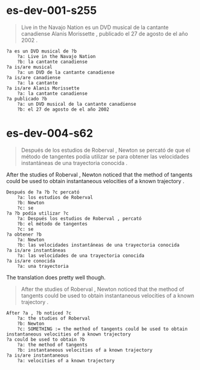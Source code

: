 # es-dev-001-s255
> Live in the Navajo Nation es un DVD musical de la cantante canadiense Alanis Morissette , publicado el 27 de agosto de el año 2002 .

    ?a es un DVD musical de ?b
        ?a: Live in the Navajo Nation
        ?b: la cantante canadiense
    ?a is/are musical
        ?a: un DVD de la cantante canadiense
    ?a is/are canadiense
        ?a: la cantante
    ?a is/are Alanis Morissette
        ?a: la cantante canadiense
    ?a publicado ?b
        ?a: un DVD musical de la cantante canadiense
        ?b: el 27 de agosto de el año 2002

<!--parse=
nsubj(Live/0, DVD/7)              name(in/1, Live/0)
name(the/2, Live/0)               name(Navajo/3, Live/0)
name(Nation/4, Live/0)            cop(es/5, DVD/7)
det(un/6, DVD/7)                  root(DVD/7, ROOT/-1)
amod(musical/8, DVD/7)            case(de/9, cantante/11)
det(la/10, cantante/11)           nmod(cantante/11, DVD/7)
amod(canadiense/12, cantante/11)  appos(Alanis/13, cantante/11)
name(Morissette/14, Alanis/13)    punct(,/15, publicado/16)
acl(publicado/16, DVD/7)          det(el/17, 27/18)
nmod(27/18, publicado/16)         case(de/19, agosto/20)
nmod(agosto/20, 27/18)            case(de/21, año/23)
det(el/22, año/23)                nmod(año/23, agosto/20)
nummod(2002/24, año/23)           punct(./25, DVD/7)
-->
<!--tags=
Live/PROPN in/PROPN the/PROPN Navajo/PROPN Nation/PROPN es/VERB un/DET DVD/NOUN musical/ADJ de/ADP la/DET cantante/NOUN canadiense/ADJ Alanis/PROPN Morissette/PROPN ,/PUNCT publicado/VERB el/DET 27/NUM de/ADP agosto/PROPN de/ADP el/DET año/NOUN 2002/NUM ./PUNCT
-->

# es-dev-004-s62
> Después de los estudios de Roberval , Newton se percató de que el método de tangentes podía utilizar se para obtener las velocidades instantáneas de una trayectoria conocida .

After the studies of Roberval , Newton noticed that the method of tangents could be used to obtain instantaneous velocities of a known trajectory .

    Después de ?a ?b ?c percató
        ?a: los estudios de Roberval
        ?b: Newton
        ?c: se
    ?a ?b podía utilizar ?c
        ?a: Después los estudios de Roberval , percató
        ?b: el método de tangentes
        ?c: se
    ?a obtener ?b
        ?a: Newton
        ?b: las velocidades instantáneas de una trayectoria conocida
    ?a is/are instantáneas
        ?a: las velocidades de una trayectoria conocida
    ?a is/are conocida
        ?a: una trayectoria

<!--parse=
case(Después/0, estudios/3)   mwe(de/1, Después/0)           det(los/2, estudios/3)                nmod(estudios/3, percató/9)
case(de/4, Roberval/5)        nmod(Roberval/5, estudios/3)   punct(,/6, estudios/3)                nsubj(Newton/7, percató/9)
iobj(se/8, percató/9)         root(percató/9, ROOT/-1)       mark(de/10, utilizar/17)              mark(que/11, utilizar/17)
det(el/12, método/13)         nsubj(método/13, utilizar/17)  case(de/14, tangentes/15)             nmod(tangentes/15, método/13)
aux(podía/16, utilizar/17)    acl(utilizar/17, percató/9)    iobj(se/18, utilizar/17)              mark(para/19, obtener/20)
advcl(obtener/20, percató/9)  det(las/21, velocidades/22)    dobj(velocidades/22, obtener/20)      amod(instantáneas/23, velocidades/22)
case(de/24, trayectoria/26)   det(una/25, trayectoria/26)    nmod(trayectoria/26, velocidades/22)  amod(conocida/27, trayectoria/26)
punct(./28, percató/9)
-->

<!--tags=
Después/ADV de/ADP los/DET estudios/NOUN de/ADP Roberval/PROPN ,/PUNCT Newton/PROPN se/PRON percató/VERB de/ADP que/SCONJ el/DET método/NOUN de/ADP tangentes/NOUN podía/AUX utilizar/VERB se/PRON para/SCONJ obtener/VERB las/DET velocidades/NOUN instantáneas/ADJ de/ADP una/DET trayectoria/NOUN conocida/ADJ ./PUNCT
-->

The translation does pretty well though.
> After the studies of Roberval , Newton noticed that the method of tangents could be used to obtain instantaneous velocities of a known trajectory .

    After ?a , ?b noticed ?c
        ?a: the studies of Roberval
        ?b: Newton
        ?c: SOMETHING := the method of tangents could be used to obtain instantaneous velocities of a known trajectory
    ?a could be used to obtain ?b
        ?a: the method of tangents
        ?b: instantaneous velocities of a known trajectory
    ?a is/are instantaneous
        ?a: velocities of a known trajectory
